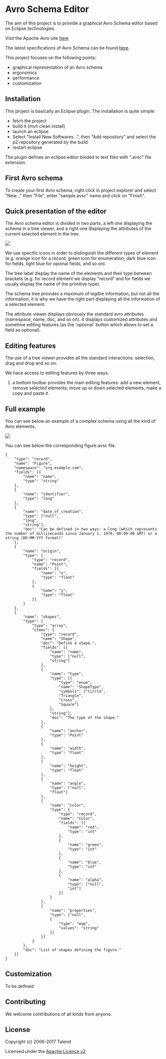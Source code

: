 # Avro Schema Editor

The aim of this project is to provide a graphical Avro Schema editor based on Eclipse technologies. 

Visit the Apache Avro site [here](https://avro.apache.org)

The latest specifications of Avro Schema can be found [here](https://avro.apache.org/docs/1.8.2/spec.html).

This project focuses on the following points:

* graphical representation of an Avro schema 
* ergonomics
* performance
* customization

## Installation

This project is basically an Eclipse plugin.
The installation is quite simple:

* fetch the project
* build it (mvn clean install)
* launch an eclipse
* Select "Install New Softwares...", then "Add repository" and select the p2 repository generated by the build
* restart eclipse

The plugin defines an eclipse editor binded to text files with ".avsc" file extension.


## First Avro schema

To create your first Avro schema, right click in project explorer and select "New..." then "File", enter "sample.avsc" name and click on "Finish".


## Quick presentation of the editor

The Avro schema editor is divided in two parts, a left one displaying the schema in a tree viewer, and a right one displaying the attributes of the current selected element in the tree.

![](https://github.com/Talend/avro-schema-editor/raw/master/images/sample_1.png)

We use specific icons in order to distinguish the different types of element 
(e.g. orange icon for a record, green icon for enumeration, dark blue icon for fields, light blue for opional fields, and so on).

The tree label display the name of the elements and their type between brackets 
(e.g. for record element we display "record" and for fields we usualy display the name of the primitive type).

The schema tree provides a maximum of legible information, but not all the information,
it is why we have the right part displaying all the information of a selected element.

The attribute viewer displays obviously the standard avro attributes (namespace, name, doc, and so on).
It displays customized attributes and sometime editing features (as the 'optional' button which allows to set a field as optional).

## Editing features

The use of a tree viewer provides all the standard interactions: selection, drag and drop and so on.

We hace access to editing features by three ways:

1. a bottom toolbar provides the main editing features: add a new element, remove selected elements, move up or down selected elements, make a copy and paste it.




## Full example

You can see below an example of a complex schema using all the kind of Avro elements.

![](https://github.com/Talend/avro-schema-editor/raw/master/images/figure.png)


You can see below the corresponding figure.avsc file. 

    {
    	"type": "record",
    	"name": "Figure",
    	"namespace": "org.example.com",
    	"fields": [{
    		"name": "name",
    		"type": "string"
    	},
    	{
    		"name": "identifier",
    		"type": "long"
    	},
    	{
    		"name": "date_of_creation",
    		"type": ["null",
    		"long",
    		"string"],
    		"doc": "Can be defined in two ways: a long (which represents the number of milliseconds since January 1, 1970, 00:00:00 GMT) or a string (DD-MM-YYY format)"
    	},
    	{
    		"name": "origin",
    		"type": {
    			"type": "record",
    			"name": "Point",
    			"fields": [{
    				"name": "x",
    				"type": "float"
    			},
    			{
    				"name": "y",
    				"type": "float"
    			}]
    		}
    	},
    	{
    		"name": "shapes",
    		"type": {
    			"type": "array",
    			"items": {
    				"type": "record",
    				"name": "Shape",
    				"doc": "Define a shape.",
    				"fields": [{
    					"name": "name",
    					"type": ["null",
    					"string"]
    				},
    				{
    					"name": "type",
    					"type": [{
    						"type": "enum",
    						"name": "ShapeType",
    						"symbols": ["Circle",
    						"Triangle",
    						"Cross",
    						"Square"]
    					},
    					"string"],
    					"doc": "The type of the shape."
    				},
    				{
    					"name": "anchor",
    					"type": "Point"
    				},
    				{
    					"name": "width",
    					"type": "float"
    				},
    				{
    					"name": "height",
    					"type": "float"
    				},
    				{
    					"name": "angle",
    					"type": ["null",
    					"float"]
    				},
    				{
    					"name": "color",
    					"type": {
    						"type": "record",
    						"name": "Color",
    						"fields": [{
    							"name": "red",
    							"type": "int"
    						},
    						{
    							"name": "green",
    							"type": "int"
    						},
    						{
    							"name": "blue",
    							"type": "int"
    						},
    						{
    							"name": "alpha",
    							"type": ["null",
    							"int"]
    						}]
    					}
    				},
    				{
    					"name": "properties",
    					"type": ["null",
    					{
    						"type": "map",
    						"values": "string"
    					}]
    				}]
    			}
    		},
    		"doc": "List of shapes defining the figure."
    	}]
    }

## Customization

To be defined

## Contributing

We welcome contributions of all kinds from anyone.

## License

Copyright (c) 2006-2017 Talend

Licensed under the [Apache Licence v2](https://www.apache.org/licenses/LICENSE-2.0.txt)